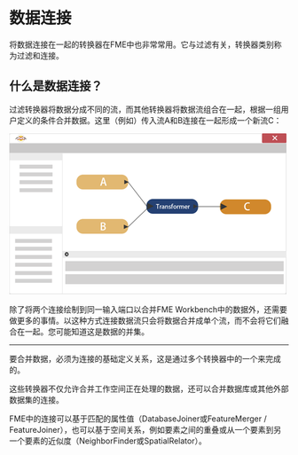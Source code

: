 # 数据连接

将数据连接在一起的转换器在FME中也非常常用。它与过滤有关，转换器类别称为过滤和连接。

## 什么是数据连接？

过滤转换器将数据分成不同的流，而其他转换器将数据流组合在一起，根据一组用户定义的条件合并数据。这里（例如）传入流A和B连接在一起形成一个新流C：

![](./Images/Img4.058.FeatureJoinDiagramHalfScale.png)

除了将两个连接绘制到同一输入端口以合并FME Workbench中的数据外，还需要做更多的事情。以这种方式连接数据流只会将数据合并成单个流，而不会将它们融合在一起。您可能知道这是数据的并集。

---

要合并数据，必须为连接的基础定义关系，这是通过多个转换器中的一个来完成的。

这些转换器不仅允许合并工作空间正在处理的数据，还可以合并数据库或其他外部数据集的连接。

FME中的连接可以基于匹配的属性值（DatabaseJoiner或FeatureMerger / FeatureJoiner），也可以基于空间关系，例如要素之间的重叠或从一个要素到另一个要素的近似度（NeighborFinder或SpatialRelator）。
